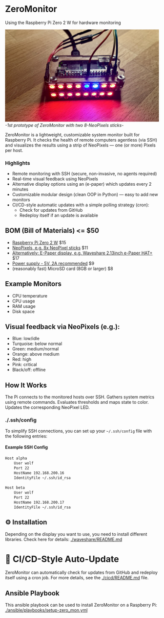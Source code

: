# ZeroMonitor

Using the Raspberry Pi Zero 2 W for hardware monitoring

![zeromon1.jpeg](images/zeromon1.jpeg)
_-1st prototype of ZeroMonitor with two 8-NeoPixels sticks-_

ZeroMonitor is a lightweight, customizable system monitor built for Raspberry Pi. 
It checks the health of remote computers agentless (via SSH) and visualizes the results 
using a strip of NeoPixels — one (or more) Pixels per host.

### Highlights
- Remote monitoring with SSH (secure, non-invasive, no agents required)
- Real-time visual feedback using NeoPixels
- Alternative display options using an (e-paper) which updates every 2 minutes
- Customizable modular design (clean OOP in Python) — easy to add new monitors
- CI/CD-style automatic updates with a simple polling strategy (cron):
  - Check for updates from GitHub
  - Redeploy itself if an update is available

## BOM (Bill of Materials) <= $50
- [Raspberry Pi Zero 2 W](https://www.raspberrypi.com/products/raspberry-pi-zero-2-w/) $15
- [NeoPixels, e.g. 8x NeoPixel sticks](https://www.waveshare.com/product/raspberry-pi/hats/led-buttons/rgb-led-hat.htm) $11
- [Alternatively: E-Paper display, e.g. Waveshare 2.13inch e-Paper HAT+](https://www.waveshare.com/product/raspberry-pi/displays/e-paper/2.13inch-e-paper-hat-plus.htm) $17
- [Power supply - 5V, 2A recommended](https://www.raspberrypi.com/products/micro-usb-power-supply/) $9
- (reasonably fast) MicroSD card (8GB or larger) $8


## Example Monitors
- CPU temperature
- CPU usage
- RAM usage
- Disk space

## Visual feedback via NeoPixels (e.g.):
- Blue: low/idle
- Turquoise: below normal
- Green: medium/normal
- Orange: above medium
- Red: high
- Pink: critical
- Black/off: offline

## How It Works
The Pi connects to the monitored hosts over SSH.
Gathers system metrics using remote commands.
Evaluates thresholds and maps state to color.
Updates the corresponding NeoPixel LED.

### ./.ssh/config
To simplify SSH connections, you can set up your `~/.ssh/config` file with the following entries:

#### Example SSH Config
```plaintext
Host alpha
    User wolf
    Port 22
    HostName 192.168.200.16
    IdentityFile ~/.ssh/id_rsa

Host beta
    User wolf
    Port 22
    HostName 192.168.200.17
    IdentityFile ~/.ssh/id_rsa
```

## ⚙️ Installation
Depending on the display you want to use, you need to install different libraries.
Check here for details: [./waveshare/README.md](waveshare/README.md) 

# 🔄 CI/CD-Style Auto-Update
ZeroMonitor can automatically check for updates from GitHub and redeploy itself using a cron job.
For more details, see the [./cicd/README.md](cicd/README.md) file.
## Ansible Playbook
This ansible playbook can be used to install ZeroMonitor on a Raspberry Pi:
[./ansible/playbooks/setup-zero_mon.yml]()